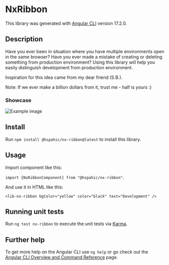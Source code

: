 # NxRibbon

This library was generated with [Angular CLI](https://github.com/angular/angular-cli) version 17.2.0.

## Description

Have you ever been in situation where you have multiple environments open in the same browser? 
Have you ever made a mistake of creating or deleting something from production environment? 
Using this library will help you easily distinguish development from production environment.

Inspiration for this idea came from my dear friend (S.B.). 

Note: If we ever make a billion dollars from it, trust me - half is yours :)

### Showcase

![Example image](https://i.postimg.cc/2jwB5rzk/Screenshot-2024-02-27-113425.png)

## Install

Run `npm install @hspahic/nx-ribbon@latest` to install this library.

## Usage

Import component like this: 

`import {NxRibbonComponent} from "@hspahic/nx-ribbon"`. 

And use it in HTML like this:

`
<lib-nx-ribbon bgColor="yellow" color="black" text="Development" />
`

## Running unit tests 

Run `ng test nx-ribbon` to execute the unit tests via [Karma](https://karma-runner.github.io).

## Further help

To get more help on the Angular CLI use `ng help` or go check out the [Angular CLI Overview and Command Reference](https://angular.io/cli) page.
